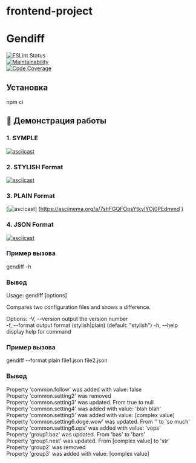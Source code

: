 # frontend-project

# Gendiff
![ESLint Status](https://github.com/Marinaweb86/frontend-project/workflows/CI/badge.svg?branch=main&event=push)  
[![Maintainability](https://qlty.sh/badges/291e0b7f-a3f4-42ca-a436-8fb27a13b773/maintainability.svg)](https://qlty.sh/gh/Marinaweb86/projects/frontend-project)   
[![Code Coverage](https://qlty.sh/badges/291e0b7f-a3f4-42ca-a436-8fb27a13b773/test_coverage.svg)](https://qlty.sh/gh/Marinaweb86/projects/frontend-project)    

## Установка
npm ci  


## 🎥 Демонстрация работы

### 1. SYMPLE 
[![asciicast](https://asciinema.org/a/FxvoBKs6H0olTN9Xr4GN54Pta.svg)](https://asciinema.org/a/FxvoBKs6H0olTN9Xr4GN54Pta)

### 2. STYLISH Format
 [![asciicast](https://asciinema.org/a/PTEkmL9zWvyBB6QUXPAzr1ciZ.svg)](https://asciinema.org/a/PTEkmL9zWvyBB6QUXPAzr1ciZ)

### 3. PLAIN Format
 [![ascicast](https://asciinema.org/a/7shFGQFOpsYtkyIYOj0PEdmmd.svg)]
(https://asciinema.org/a/7shFGQFOpsYtkyIYOj0PEdmmd
)

### 4. JSON Format
[![asciicast](https://asciinema.org/a/k2vvJt9zwN0QCGC8GOlmBZcAi.svg)](https://asciinema.org/a/k2vvJt9zwN0QCGC8GOlmBZcAi)

### Пример вызова
gendiff -h

### Вывод 
Usage: gendiff [options] <filepath1> <filepath2>  

Compares two configuration files and shows a difference.  

Options:
  -V, --version        output the version number  
  -f, --format <type>  output format (stylish|plain) (default:   "stylish")
  -h, --help           display help for command  


### Пример вызова
gendiff --format plain file1.json file2.json

### Вывод 
Property 'common.follow' was added with value: false  
Property 'common.setting2' was removed  
Property 'common.setting3' was updated. From true to null  
Property 'common.setting4' was added with value: 'blah blah'  
Property 'common.setting5' was added with value: [complex value]  
Property 'common.setting6.doge.wow' was updated. From '' to 'so much'  
Property 'common.setting6.ops' was added with value: 'vops'  
Property 'group1.baz' was updated. From 'bas' to 'bars'  
Property 'group1.nest' was updated. From [complex value] to 'str'  
Property 'group2' was removed  
Property 'group3' was added with value: [complex value]  
